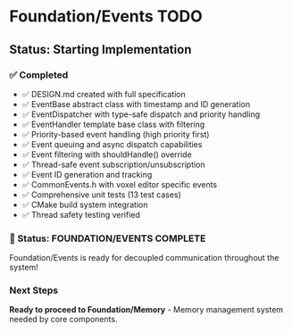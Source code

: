 # Foundation/Events TODO

## Status: Starting Implementation

### ✅ Completed
- ✅ DESIGN.md created with full specification
- ✅ EventBase abstract class with timestamp and ID generation
- ✅ EventDispatcher with type-safe dispatch and priority handling
- ✅ EventHandler template base class with filtering
- ✅ Priority-based event handling (high priority first)
- ✅ Event queuing and async dispatch capabilities
- ✅ Event filtering with shouldHandle() override
- ✅ Thread-safe event subscription/unsubscription
- ✅ Event ID generation and tracking
- ✅ CommonEvents.h with voxel editor specific events
- ✅ Comprehensive unit tests (13 test cases)
- ✅ CMake build system integration
- ✅ Thread safety testing verified

### 🎉 Status: FOUNDATION/EVENTS COMPLETE

Foundation/Events is ready for decoupled communication throughout the system!

### Next Steps
**Ready to proceed to Foundation/Memory** - Memory management system needed by core components.